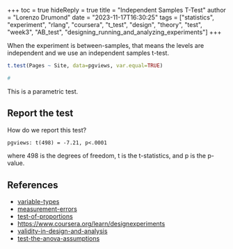 +++
toc = true
hideReply = true
title = "Independent Samples T-Test"
author = "Lorenzo Drumond"
date = "2023-11-17T16:30:25"
tags = ["statistics",  "experiment",  "rlang",  "coursera",  "t_test",  "design",  "theory",  "test",  "week3",  "AB_test",  "designing_running_and_analyzing_experiments"]
+++



When the experiment is between-samples, that means
the levels are independent and we use an independent
samples t-test.

```r
t.test(Pages ~ Site, data=pgviews, var.equal=TRUE)

#
```

This is a parametric test.

## Report the test
How do we report this test?

```latex
pgviews: t(498) = -7.21, p<.0001
```

where 498 is the degrees of freedom, t is the t-statistics, and p is the p-value.

## References
- [variable-types](/wiki/variable-types/)
- [measurement-errors](/wiki/measurement-errors/)
- [test-of-proportions](/wiki/test-of-proportions/)
- https://www.coursera.org/learn/designexperiments
- [validity-in-design-and-analysis](/wiki/validity-in-design-and-analysis/)
- [test-the-anova-assumptions](/wiki/test-the-anova-assumptions/)

